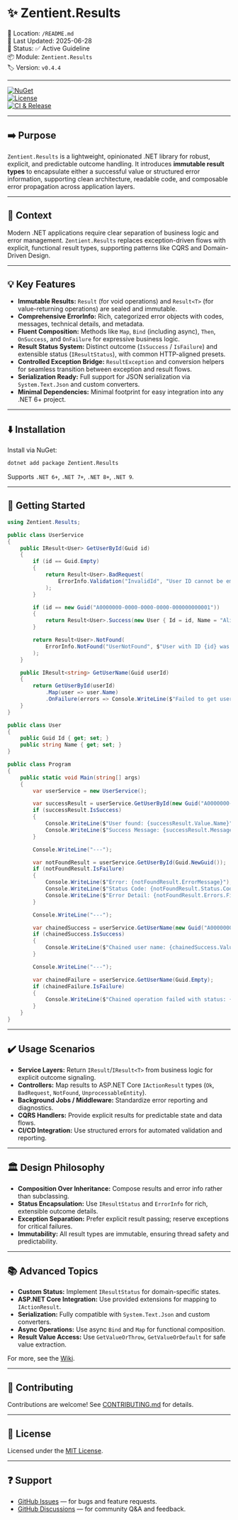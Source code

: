 # ✨ Zentient.Results

📁 Location: `/README.md`  
📅 Last Updated: 2025-06-28  
📄 Status: ✅ Active Guideline  
📦 Module: `Zentient.Results`  
🏷️ Version: `v0.4.4`  

---

[![NuGet](https://img.shields.io/nuget/v/Zentient.Results.svg?style=flat-square&label=NuGet)](https://www.nuget.org/packages/Zentient.Results/)  
[![License](https://img.shields.io/github/license/ulfbou/Zentient.Results?style=flat-square)](https://github.com/ulfbou/Zentient.Results/blob/main/LICENSE)  
[![CI & Release](https://github.com/ulfbou/Zentient.Results/actions/workflows/ci.yml/badge.svg?branch=main&style=flat-square)](https://github.com/ulfbou/Zentient.Results/actions/workflows/ci.yml)  

---

## ➡️ Purpose

`Zentient.Results` is a lightweight, opinionated .NET library for robust, explicit, and predictable outcome handling. It introduces **immutable result types** to encapsulate either a successful value or structured error information, supporting clean architecture, readable code, and composable error propagation across application layers.

---

## 📝 Context

Modern .NET applications require clear separation of business logic and error management. `Zentient.Results` replaces exception-driven flows with explicit, functional result types, supporting patterns like CQRS and Domain-Driven Design.

---

## 💡 Key Features

- **Immutable Results:** `Result` (for void operations) and `Result<T>` (for value-returning operations) are sealed and immutable.
- **Comprehensive ErrorInfo:** Rich, categorized error objects with codes, messages, technical details, and metadata.
- **Fluent Composition:** Methods like `Map`, `Bind` (including async), `Then`, `OnSuccess`, and `OnFailure` for expressive business logic.
- **Result Status System:** Distinct outcome (`IsSuccess` / `IsFailure`) and extensible status (`IResultStatus`), with common HTTP-aligned presets.
- **Controlled Exception Bridge:** `ResultException` and conversion helpers for seamless transition between exception and result flows.
- **Serialization Ready:** Full support for JSON serialization via `System.Text.Json` and custom converters.
- **Minimal Dependencies:** Minimal footprint for easy integration into any .NET 6+ project.

---

## ⬇️ Installation

Install via NuGet:

```bash
dotnet add package Zentient.Results
```

Supports `.NET 6+`, `.NET 7+`, `.NET 8+`, `.NET 9`.

---

## 🚀 Getting Started

```csharp
using Zentient.Results;

public class UserService
{
    public IResult<User> GetUserById(Guid id)
    {
        if (id == Guid.Empty)
        {
            return Result<User>.BadRequest(
                ErrorInfo.Validation("InvalidId", "User ID cannot be empty.", detail: "A GUID of all zeros is not permitted.")
            );
        }

        if (id == new Guid("A0000000-0000-0000-0000-000000000001"))
        {
            return Result<User>.Success(new User { Id = id, Name = "Alice" }, "User fetched successfully.");
        }

        return Result<User>.NotFound(
            ErrorInfo.NotFound("UserNotFound", $"User with ID {id} was not found.", detail: "The user was not found in the database.")
        );
    }

    public IResult<string> GetUserName(Guid userId)
    {
        return GetUserById(userId)
            .Map(user => user.Name)
            .OnFailure(errors => Console.WriteLine($"Failed to get user name: {errors.FirstOrDefault()?.Message ?? "Unknown error"}"));
    }
}

public class User
{
    public Guid Id { get; set; }
    public string Name { get; set; }
}

public class Program
{
    public static void Main(string[] args)
    {
        var userService = new UserService();

        var successResult = userService.GetUserById(new Guid("A0000000-0000-0000-0000-000000000001"));
        if (successResult.IsSuccess)
        {
            Console.WriteLine($"User found: {successResult.Value.Name}");
            Console.WriteLine($"Success Message: {successResult.Messages.FirstOrDefault()}");
        }

        Console.WriteLine("---");

        var notFoundResult = userService.GetUserById(Guid.NewGuid());
        if (notFoundResult.IsFailure)
        {
            Console.WriteLine($"Error: {notFoundResult.ErrorMessage}");
            Console.WriteLine($"Status Code: {notFoundResult.Status.Code}, Description: {notFoundResult.Status.Description}");
            Console.WriteLine($"Error Detail: {notFoundResult.Errors.FirstOrDefault()?.Detail}");
        }

        Console.WriteLine("---");

        var chainedSuccess = userService.GetUserName(new Guid("A0000000-0000-0000-0000-000000000001"));
        if (chainedSuccess.IsSuccess)
        {
            Console.WriteLine($"Chained user name: {chainedSuccess.Value}");
        }

        Console.WriteLine("---");

        var chainedFailure = userService.GetUserName(Guid.Empty);
        if (chainedFailure.IsFailure)
        {
            Console.WriteLine($"Chained operation failed with status: {chainedFailure.Status.Description}");
        }
    }
}
```

---

## ✔️ Usage Scenarios

- **Service Layers:** Return `IResult`/`IResult<T>` from business logic for explicit outcome signaling.
- **Controllers:** Map results to ASP.NET Core `IActionResult` types (`Ok`, `BadRequest`, `NotFound`, `UnprocessableEntity`).
- **Background Jobs / Middleware:** Standardize error reporting and diagnostics.
- **CQRS Handlers:** Provide explicit results for predictable state and data flows.
- **CI/CD Integration:** Use structured errors for automated validation and reporting.

---

## 🏛️ Design Philosophy

- **Composition Over Inheritance:** Compose results and error info rather than subclassing.
- **Status Encapsulation:** Use `IResultStatus` and `ErrorInfo` for rich, extensible outcome details.
- **Exception Separation:** Prefer explicit result passing; reserve exceptions for critical failures.
- **Immutability:** All result types are immutable, ensuring thread safety and predictability.

---

## 📚 Advanced Topics

- **Custom Status:** Implement `IResultStatus` for domain-specific states.
- **ASP.NET Core Integration:** Use provided extensions for mapping to `IActionResult`.
- **Serialization:** Fully compatible with `System.Text.Json` and custom converters.
- **Async Operations:** Use async `Bind` and `Map` for functional composition.
- **Result Value Access:** Use `GetValueOrThrow`, `GetValueOrDefault` for safe value extraction.

For more, see the [Wiki](https://github.com/ulfbou/Zentient.Results/wiki).

---

## 🤝 Contributing

Contributions are welcome! See [CONTRIBUTING.md](https://github.com/ulfbou/Zentient.Results/blob/main/CONTRIBUTING.md) for details.

---

## 📄 License

Licensed under the [MIT License](https://github.com/ulfbou/Zentient.Results/blob/main/LICENSE).

---

## ❓ Support

- [GitHub Issues](https://github.com/ulfbou/Zentient.Results/issues) — for bugs and feature requests.
- [GitHub Discussions](https://github.com/ulfbou/Zentient.Results/discussions) — for community Q&A and feedback.
